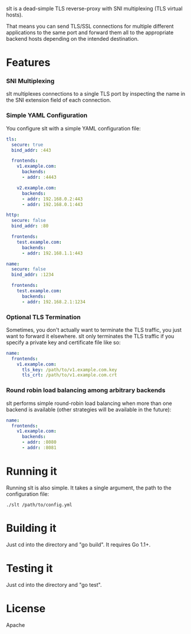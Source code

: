 slt is a dead-simple TLS reverse-proxy with SNI multiplexing (TLS virtual hosts).

That means you can send TLS/SSL connections for multiple different applications to the same port and forward
them all to the appropriate backend hosts depending on the intended destination.

# Features

### SNI Multiplexing
slt multiplexes connections to a single TLS port by inspecting the name in the SNI extension field of each connection.

### Simple YAML Configuration
You configure slt with a simple YAML configuration file:

```yaml
tls:
  secure: true
  bind_addr: :443

  frontends:
    v1.example.com:
      backends:
      - addr: :4443

    v2.example.com:
      backends:
      - addr: 192.168.0.2:443
      - addr: 192.168.0.1:443

http:
  secure: false
  bind_addr: :80

  frontends:
    test.example.com:
      backends:
      - addr: 192.168.1.1:443

name:
  secure: false
  bind_addr: :1234

  frontends:
    test.example.com:
      backends:
      - addr: 192.168.2.1:1234
```


### Optional TLS Termination
Sometimes, you don't actually want to terminate the TLS traffic, you just want to forward it elsewhere. slt only
terminates the TLS traffic if you specify a private key and certificate file like so:

```yaml
name:
  frontends:
    v1.example.com:
      tls_key: /path/to/v1.example.com.key
      tls_crt: /path/to/v1.example.com.crt
```


### Round robin load balancing among arbitrary backends
slt performs simple round-robin load balancing when more than one backend is available (other strategies will be available in the future):

```yaml
name:
  frontends:
    v1.example.com:
      backends:
      - addr: :8080
      - addr: :8081
```


# Running it
Running slt is also simple. It takes a single argument, the path to the configuration file:

    ./slt /path/to/config.yml


# Building it
Just cd into the directory and "go build". It requires Go 1.1+.

# Testing it
Just cd into the directory and "go test".

# License
Apache
